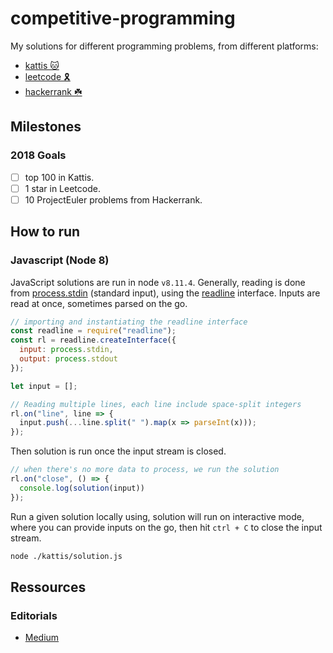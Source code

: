 # competitive-programming

My solutions for different programming problems, from different platforms:

- [kattis 🐱](https://open.kattis.com)
- [leetcode 🎗](https://leetcode.com/)
- [hackerrank ☘️](https://hackerrank.com/)

## Milestones

### 2018 Goals

- [ ] top 100 in Kattis.
- [ ] 1 star in Leetcode.
- [ ] 10 ProjectEuler problems from Hackerrank.

## How to run

### Javascript (Node 8)

JavaScript solutions are run in node `v8.11.4`.
Generally, reading is done from [process.stdin](https://nodejs.org/api/process.html#process_process_stdin) (standard input), using the [readline](https://nodejs.org/api/readline.html) interface. Inputs are read at once, sometimes parsed on the go.

```js
// importing and instantiating the readline interface
const readline = require("readline");
const rl = readline.createInterface({
  input: process.stdin,
  output: process.stdout
});

let input = [];

// Reading multiple lines, each line include space-split integers
rl.on("line", line => {
  input.push(...line.split(" ").map(x => parseInt(x)));
});
```

Then solution is run once the input stream is closed.

```js
// when there's no more data to process, we run the solution
rl.on("close", () => {
  console.log(solution(input))
});
```

Run a given solution locally using, solution will run on interactive mode, where you can provide inputs on the go, then hit `ctrl + C` to close the input stream.

```bash
node ./kattis/solution.js
```

## Ressources

### Editorials

- [Medium](https://medium.com/@TheZaki)